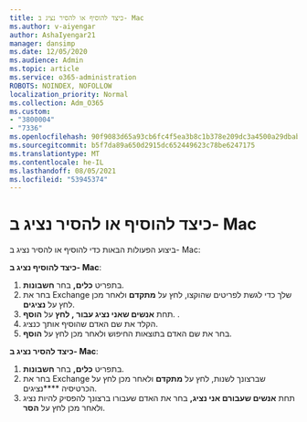 ```yaml
---
title: כיצד להוסיף או להסיר נציג ב- Mac
ms.author: v-aiyengar
author: AshaIyengar21
manager: dansimp
ms.date: 12/05/2020
ms.audience: Admin
ms.topic: article
ms.service: o365-administration
ROBOTS: NOINDEX, NOFOLLOW
localization_priority: Normal
ms.collection: Adm_O365
ms.custom:
- "3800004"
- "7336"
ms.openlocfilehash: 90f9083d65a93cb6fc4f5ea3b8c1b378e209dc3a4500a29dbab04ef958ea93c7
ms.sourcegitcommit: b5f7da89a650d2915dc652449623c78be6247175
ms.translationtype: MT
ms.contentlocale: he-IL
ms.lasthandoff: 08/05/2021
ms.locfileid: "53945374"
---
```

# <a name="how-to-add-or-remove-a-delegate-in-mac"></a>כיצד להוסיף או להסיר נציג ב- Mac

ביצוע הפעולות הבאות כדי להוסיף או להסיר נציג ב- Mac:

**כיצד להוסיף נציג ב- Mac**:

1. בתפריט **כלים,** בחר **חשבונות**.
1. בחר את Exchange שלך כדי לגשת לפריטים שהוקצו, לחץ על **מתקדם** ולאחר מכן לחץ על **נציגים**.
1. תחת **אנשים שאני נציג עבור , לחץ** על **הוסף**. .
1. הקלד את שם האדם שהוסיף אותך כנציג.
1. בחר את שם האדם בתוצאות החיפוש ולאחר מכן לחץ על **הוסף**.
 
**כיצד להסיר נציג ב- Mac**:

1. בתפריט **כלים,** בחר **חשבונות**.
1. בחר את Exchange שברצונך לשנות, לחץ על **מתקדם** ולאחר מכן לחץ על הכרטיסיה ****נציגים.
1. תחת **אנשים שעבורם אני נציג,** בחר את האדם שעבורו ברצונך להפסיק להיות נציג ולאחר מכן לחץ על **הסר**.
